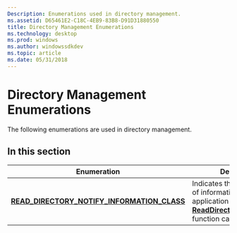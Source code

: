 ```yaml
---
Description: Enumerations used in directory management.
ms.assetid: D65461E2-C18C-4EB9-83B8-D91D31880550
title: Directory Management Enumerations
ms.technology: desktop
ms.prod: windows
ms.author: windowssdkdev
ms.topic: article
ms.date: 05/31/2018
---
```


# Directory Management Enumerations

The following enumerations are used in directory management.

## In this section



| Enumeration                                                                                               | Description                                                                                                                                                                |
|-----------------------------------------------------------------------------------------------------------|----------------------------------------------------------------------------------------------------------------------------------------------------------------------------|
| [**READ\_DIRECTORY\_NOTIFY\_INFORMATION\_CLASS**](/windows/desktop/api/Minwinbase/ne-minwinbase-_read_directory_notify_information_class)<br/> | Indicates the possible types of information that an application that calls the [**ReadDirectoryChangesExW**](/windows/desktop/api/WinBase/nf-winbase-readdirectorychangesexw) function can request.<br/> |



 

 

 




